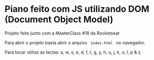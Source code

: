 <h1>
Piano feito com JS utilizando DOM (Document Object Model)
</h1>

<p>
  Projeto feito junto com a MasterClass #18 da Rocketseat
 </p>
<p>
  Para abrir o projeto basta abrir o arquivo <code> index.html </code> no navegador.
</p>
<p>
  Para tocar utilize as teclas: a, w, s, e, d, f, t, g, y, h, u, j, k, o, l, p & ç
 </p>
